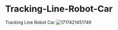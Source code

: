 # Tracking-Line-Robot-Car
Tracking Line Robot Car
![1717421451749](https://github.com/MTsaoy/Tracking-Line-Robot-Car/assets/169100462/4f5784f8-da3f-4e58-815e-c6a1381d6e68)
